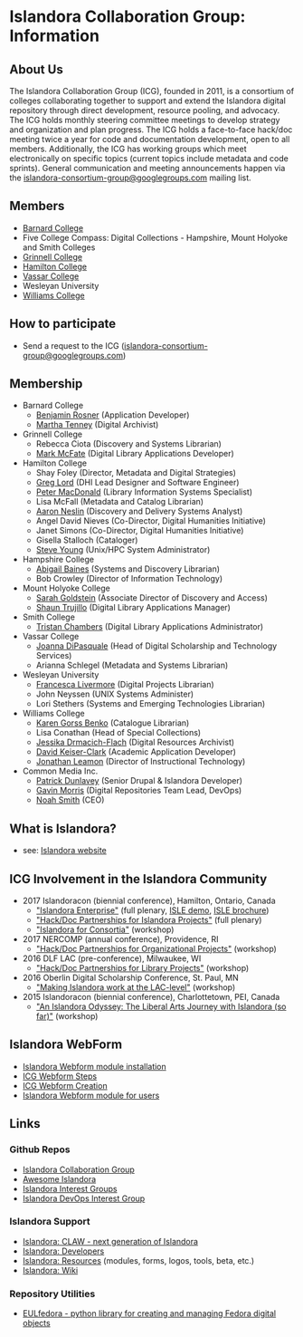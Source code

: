 # Islandora Collaboration Group: Information

## About Us
The Islandora Collaboration Group (ICG), founded in 2011, is a consortium of colleges collaborating together to support and extend the Islandora digital repository through direct development, resource pooling, and advocacy. The ICG holds monthly steering committee meetings to develop strategy and organization and plan progress. The ICG holds a face-to-face hack/doc meeting twice a year for code and documentation development, open to all members. Additionally, the ICG has working groups which meet electronically on specific topics (current topics include metadata and code sprints). General communication and meeting announcements happen via the islandora-consortium-group@googlegroups.com mailing list.

## Members
* [Barnard College](http://digitalcollections.barnard.edu)
* Five College Compass: Digital Collections - Hampshire, Mount Holyoke and Smith Colleges
* [Grinnell College](https://digital.grinnell.edu/)
* [Hamilton College](http://dhinitiative.org)
* [Vassar College](https://digitallibrary.vassar.edu)
* Wesleyan University
* [Williams College](https://unbound.williams.edu)

## How to participate
* Send a request to the ICG (islandora-consortium-group@googlegroups.com)

## Membership
* Barnard College
  * [Benjamin Rosner](https://github.com/br2490) (Application Developer)
  * [Martha Tenney](https://github.com/MarthaTenney) (Digital Archivist)
* Grinnell College
  * Rebecca Ciota (Discovery and Systems Librarian)
  * [Mark McFate](https://github.com/McFateM) (Digital Library Applications Developer)
* Hamilton College
  * Shay Foley (Director, Metadata and Digital Strategies)
  * [Greg Lord](https://github.com/gplord) (DHI Lead Designer and Software Engineer)
  * [Peter MacDonald](https://github.com/dhinitiative) (Library Information Systems Specialist)
  * Lisa McFall (Metadata and Catalog Librarian)
  * [Aaron Neslin](https://github.com/aneslin) (Discovery and Delivery Systems Analyst)
  * Angel David Nieves (Co-Director, Digital Humanities Initiative)
  * Janet Simons (Co-Director, Digital Humanities Initiative)
  * Gisella Stalloch (Cataloger)
  * [Steve Young](https://github.com/hamhpc) (Unix/HPC System Administrator)
* Hampshire College
  * [Abigail Baines](https://github.com/abigaildiscovers) (Systems and Discovery Librarian)
  * Bob Crowley (Director of Information Technology)
* Mount Holyoke College
  * [Sarah Goldstein](https://github.com/sgoldste) (Associate Director of Discovery and Access)
  * [Shaun Trujillo](https://github.com/shauntru) (Digital Library Applications Manager)
* Smith College
  * [Tristan Chambers](https://github.com/TristanSmithlib) (Digital Library Applications Administrator)
* Vassar College
  * [Joanna DiPasquale](https://github.com/jjdipasquale) (Head of Digital Scholarship and Technology Services)
  * Arianna Schlegel (Metadata and Systems Librarian)
* Wesleyan University
  * [Francesca Livermore](https://github.com/bookishgirl) (Digital Projects Librarian)
  * John Neyssen (UNIX Systems Administer)
  * Lori Stethers (Systems and Emerging Technologies Librarian)
* Williams College
  * [Karen Gorss Benko](https://github.com/kgb1420) (Catalogue Librarian)
  * Lisa Conathan (Head of Special Collections)
  * [Jessika Drmacich-Flach](https://github.com/jgd1) (Digital Resources Archivist)
  * [David Keiser-Clark](https://github.com/dwk2) (Academic Application Developer)
  * [Jonathan Leamon](https://github.com/jmleamon) (Director of Instructional Technology)
* Common Media Inc.
  * [Patrick Dunlavey](https://github.com/patdunlavey) (Senior Drupal & Islandora Developer)
  * [Gavin Morris](https://github.com/g7morris) (Digital Repositories Team Lead, DevOps)
  * [Noah Smith](https://github.com/noahwsmith) (CEO)

## What is Islandora?
* see: [Islandora website](http://islandora.ca)

## ICG Involvement in the Islandora Community
* 2017 Islandoracon (biennial conference), Hamilton, Ontario, Canada
  * ["Islandora Enterprise"](https://docs.google.com/presentation/d/1wj95Dxu4iVt98rahj3QEp73xLFlsAmr_lrjhbzU2jCQ/edit?usp=sharing) (full plenary, [ISLE demo](https://www.youtube.com/watch?v=F30M-x-O1kM), [ISLE brochure](https://drive.google.com/file/d/0BwWnQmDKeQGBUXg2RTFXdFZuUmM/view?usp=sharing))
  * ["Hack/Doc Partnerships for Islandora Projects"](https://docs.google.com/presentation/d/1s0foVJVtNUVb1HJWPhZitHPwzoLfY5fxYCAejLtNAhI/edit?usp=sharing) (full plenary)
  * ["Islandora for Consortia"](https://docs.google.com/presentation/d/1h8e53VHPC6kb7NdBD-o2oz2V9B2sVb6s6FUD9hfUcn8/edit?usp=sharing) (workshop)
* 2017 NERCOMP (annual conference), Providence, RI
  * ["Hack/Doc Partnerships for Organizational Projects"](https://events.educause.edu/nercomp-annual-conference/2017/agenda/hackdoc-partnerships-for-organizational-projects) (workshop)
* 2016 DLF LAC (pre-conference), Milwaukee, WI
  * ["Hack/Doc Partnerships for Library Projects"](https://dlfforum2016.sched.org/event/8LFu/s4c-hackdoc-partnerships-for-library-projects) (workshop)
* 2016 Oberlin Digital Scholarship Conference, St. Paul, MN
  * ["Making Islandora work at the LAC-level"](https://www.macalester.edu/library/oberlindsconference/schedule.html#) (workshop)
* 2015 Islandoracon (biennial conference), Charlottetown, PEI, Canada
    * ["An Islandora Odyssey: The Liberal Arts Journey with Islandora (so far)"](https://islandora.ca/camps/conference2015/schedule) (workshop)


## Islandora WebForm
* [Islandora Webform module installation](https://github.com/Islandora-Collaboration-Group/icg_information/blob/master/how_to_documentation/help_with_icg_webform_installation.md)
* [ICG Webform Steps](https://github.com/Islandora-Collaboration-Group/icg_information/blob/master/how_to_documentation/help_with_icg_webform_steps.md)
* [ICG Webform Creation](https://github.com/Islandora-Collaboration-Group/icg_information/blob/master/how_to_documentation/help_with_icg_webform_creation.md)
* [Islandora Webform module for users](https://github.com/Islandora-Collaboration-Group/icg_information/blob/master/how_to_documentation/help_with_icg_webform_for_users.md)

## Links

### Github Repos
* [Islandora Collaboration Group](https://github.com/Islandora-Collaboration-Group)
* [Awesome Islandora](https://github.com/Islandora-Labs/islandora_awesome)
* [Islandora Interest Groups](https://github.com/islandora-interest-groups)
* [Islandora DevOps Interest Group](https://github.com/islandora-interest-groups/Islandora-DevOps-Interest-Group/tree/master/meetings)

### Islandora Support
* [Islandora: CLAW - next generation of Islandora](http://islandora.ca/CLAW)
* [Islandora: Developers](http://islandora.ca/developers)
* [Islandora: Resources](http://islandora.ca/resources) (modules, forms, logos, tools, beta, etc.)
* [Islandora: Wiki](https://github.com/islandora/islandora/wiki)

### Repository Utilities
* [EULfedora - python library for creating and managing Fedora digital objects](http://eulfedora.readthedocs.io/en/1.7.2/)
